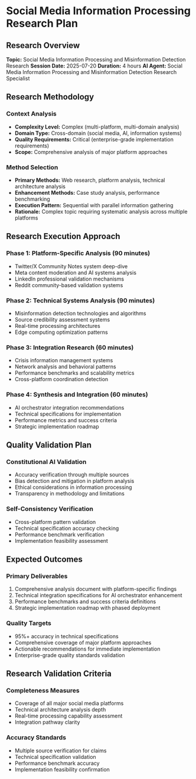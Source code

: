 # Social Media Information Processing Research Plan

## Research Overview

**Topic:** Social Media Information Processing and Misinformation Detection Research
**Session Date:** 2025-07-20
**Duration:** 4 hours
**AI Agent:** Social Media Information Processing and Misinformation Detection Research Specialist

## Research Methodology

### Context Analysis
- **Complexity Level:** Complex (multi-platform, multi-domain analysis)
- **Domain Type:** Cross-domain (social media, AI, information systems)
- **Quality Requirements:** Critical (enterprise-grade implementation requirements)
- **Scope:** Comprehensive analysis of major platform approaches

### Method Selection
- **Primary Methods:** Web research, platform analysis, technical architecture analysis
- **Enhancement Methods:** Case study analysis, performance benchmarking
- **Execution Pattern:** Sequential with parallel information gathering
- **Rationale:** Complex topic requiring systematic analysis across multiple platforms

## Research Execution Approach

### Phase 1: Platform-Specific Analysis (90 minutes)
- Twitter/X Community Notes system deep-dive
- Meta content moderation and AI systems analysis
- LinkedIn professional validation mechanisms
- Reddit community-based validation systems

### Phase 2: Technical Systems Analysis (90 minutes)
- Misinformation detection technologies and algorithms
- Source credibility assessment systems
- Real-time processing architectures
- Edge computing optimization patterns

### Phase 3: Integration Research (60 minutes)
- Crisis information management systems
- Network analysis and behavioral patterns
- Performance benchmarks and scalability metrics
- Cross-platform coordination detection

### Phase 4: Synthesis and Integration (60 minutes)
- AI orchestrator integration recommendations
- Technical specifications for implementation
- Performance metrics and success criteria
- Strategic implementation roadmap

## Quality Validation Plan

### Constitutional AI Validation
- Accuracy verification through multiple sources
- Bias detection and mitigation in platform analysis
- Ethical considerations in information processing
- Transparency in methodology and limitations

### Self-Consistency Verification
- Cross-platform pattern validation
- Technical specification accuracy checking
- Performance benchmark verification
- Implementation feasibility assessment

## Expected Outcomes

### Primary Deliverables
1. Comprehensive analysis document with platform-specific findings
2. Technical integration specifications for AI orchestrator enhancement
3. Performance benchmarks and success criteria definitions
4. Strategic implementation roadmap with phased deployment

### Quality Targets
- 95%+ accuracy in technical specifications
- Comprehensive coverage of major platform approaches
- Actionable recommendations for immediate implementation
- Enterprise-grade quality standards validation

## Research Validation Criteria

### Completeness Measures
- Coverage of all major social media platforms
- Technical architecture analysis depth
- Real-time processing capability assessment
- Integration pathway clarity

### Accuracy Standards
- Multiple source verification for claims
- Technical specification validation
- Performance benchmark accuracy
- Implementation feasibility confirmation